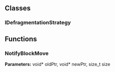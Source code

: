 
## Classes

### IDefragmentationStrategy




## Functions

### NotifyBlockMove



**Parameters:** void* oldPtr, void* newPtr, size_t size
